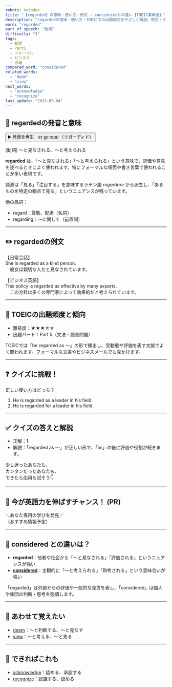 ```yaml
---
robots: noindex
title: "【regarded】の意味・使い方・例文 ― consideredとの違い【TOEIC英単語】"
description: "regardedの意味・使い方・TOEICでの出題傾向をやさしく解説。例文・クイズ付きでconsideredとの違いもわかりやすく学べます。"
word: "regarded"
part_of_speech: "動詞"
difficulty: "3"
tags:
  - 動詞
  - Part5
  - フォーマル
  - ビジネス
  - 会議
compared_word: "considered"
related_words:
  - "deem"
  - "view"
next_words:
  - "acknowledge"
  - "recognize"
last_update: "2025-05-04"
---
```


## 🔰 regardedの発音と意味

<button class="play-audio" onclick="playTTS('regarded')">
  <span class="play-audio-main">
    ▶️ 発音を再生　/rɪˈɡɑːrdɪd/
  </span>
  <span class="play-audio-sub">
    （リガーディド）
  </span>
</button>

[動詞] ～と見なされる、～と考えられる

**regarded** は、「～と見なされる」「～と考えられる」という意味で、評価や意見を述べるときによく使われます。特にフォーマルな場面や書き言葉で使われることが多い表現です。

語源は「見る」「注目する」を意味するラテン語 *regardare* から派生し、「あるものを特定の観点で見る」というニュアンスが残っています。

他の品詞：  
- regard：尊敬、配慮（名詞）
- regarding：～に関して（前置詞）

---

## ✏️ regardedの例文

【日常会話】  
She is regarded as a kind person.  
　彼女は親切な人だと見なされています。

【ビジネス英語】  
This policy is regarded as effective by many experts.  
　この方針は多くの専門家によって効果的だと考えられています。

---

## 🎯 TOEICの出題頻度と傾向

- 難易度：★★★☆☆
- 出題パート：Part 5（文法・語彙問題）

TOEICでは「be regarded as ～」の形で頻出し、受動態や評価を表す文脈でよく問われます。フォーマルな文書やビジネスメールでも見かけます。

---

## ❓ クイズに挑戦！

正しい使い方はどっち？

1. He is regarded as a leader in his field.  
2. He is regarded for a leader in his field.

---

## ✅ クイズの答えと解説

- 正解：**1**
- 解説：「regarded as ～」が正しい形で、「as」の後に評価や役割が続きます。

少し迷ったあなたも、  
カンタンだったあなたも、  
できたら応用も試そう👇️

---

## 🚀 今が英語力を伸ばすチャンス！ (PR)

<div class="info-center">
＼あなた専用の学びを発見／<br>  
（おすすめ情報予定）
</div>

---

## 🤔  considered との違いは？

- **regarded**：他者や社会から「～と見なされる」「評価される」というニュアンスが強い
- **[considered](/word/considered/)**：主観的に「～と考えられる」「熟考される」という意味合いが強い

「regarded」は外部からの評価や一般的な見方を表し、「considered」は個人や集団の判断・思考を強調します。

---

## 🧩 あわせて覚えたい

- [deem](/word/deem/)：～と判断する、～と見なす
- [view](/word/view/)：～と考える、～と見る

---

## 📖 できればこれも

- [acknowledge](/word/acknowledge/)：認める、承認する
- [recognize](/word/recognize/)：認識する、認める

<!-- cvid: aid44_bid22 -->

